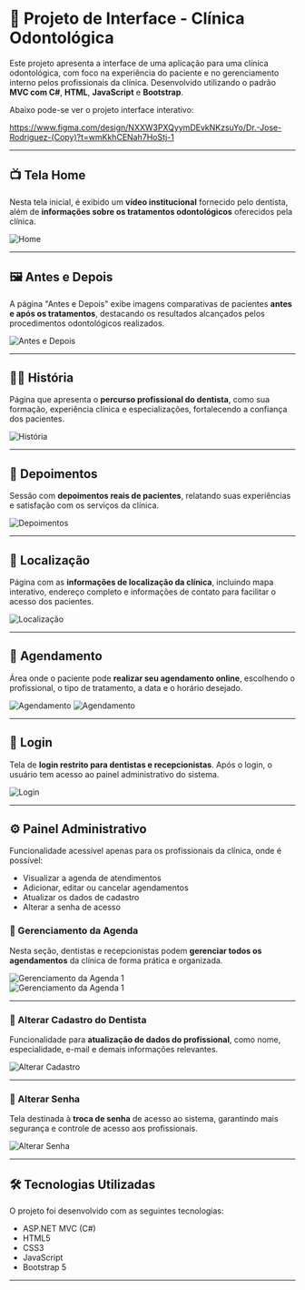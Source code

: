 # 🦷 Projeto de Interface - Clínica Odontológica

Este projeto apresenta a interface de uma aplicação para uma clínica odontológica, com foco na experiência do paciente e no gerenciamento interno pelos profissionais da clínica. Desenvolvido utilizando o padrão **MVC com C#**, **HTML**, **JavaScript** e **Bootstrap**.

Abaixo pode-se ver o projeto interface interativo:

https://www.figma.com/design/NXXW3PXQyymDEvkNKzsuYo/Dr.-Jose-Rodriguez-(Copy)?t=wmKkhCENah7HoStj-1

---

## 📺 Tela Home

Nesta tela inicial, é exibido um **vídeo institucional** fornecido pelo dentista, além de **informações sobre os tratamentos odontológicos** oferecidos pela clínica.

![Home](img/1.png)

---

## 🖼️ Antes e Depois

A página "Antes e Depois" exibe imagens comparativas de pacientes **antes e após os tratamentos**, destacando os resultados alcançados pelos procedimentos odontológicos realizados.

![Antes e Depois](img/2.png)

---

## 👨‍⚕️ História

Página que apresenta o **percurso profissional do dentista**, como sua formação, experiência clínica e especializações, fortalecendo a confiança dos pacientes.

![História](img/3.png)

---

## 💬 Depoimentos

Sessão com **depoimentos reais de pacientes**, relatando suas experiências e satisfação com os serviços da clínica.

![Depoimentos](img/4.png)

---

## 📍 Localização

Página com as **informações de localização da clínica**, incluindo mapa interativo, endereço completo e informações de contato para facilitar o acesso dos pacientes.

![Localização](img/5.png)

---

## 📅 Agendamento

Área onde o paciente pode **realizar seu agendamento online**, escolhendo o profissional, o tipo de tratamento, a data e o horário desejado.

![Agendamento](img/agendamentoimg.PNG)
![Agendamento](img/agendamentoimg2.PNG)

---

## 🔐 Login

Tela de **login restrito para dentistas e recepcionistas**. Após o login, o usuário tem acesso ao painel administrativo do sistema.

![Login](img/Login.png)

---

## ⚙️ Painel Administrativo

Funcionalidade acessível apenas para os profissionais da clínica, onde é possível:

- Visualizar a agenda de atendimentos
- Adicionar, editar ou cancelar agendamentos
- Atualizar os dados de cadastro
- Alterar a senha de acesso

### 📆 Gerenciamento da Agenda

Nesta seção, dentistas e recepcionistas podem **gerenciar todos os agendamentos** da clínica de forma prática e organizada.

![Gerenciamento da Agenda 1](img/gerenciamentoimg2.PNG)  
![Gerenciamento da Agenda 1](img/gerenciamentoimg.PNG) 

---

### 👤 Alterar Cadastro do Dentista

Funcionalidade para **atualização de dados do profissional**, como nome, especialidade, e-mail e demais informações relevantes.

![Alterar Cadastro](img/Alterar.png)

---

### 🔑 Alterar Senha

Tela destinada à **troca de senha** de acesso ao sistema, garantindo mais segurança e controle de acesso aos profissionais.

![Alterar Senha](img/Alterarsennha.png)

---

## 🛠️ Tecnologias Utilizadas

O projeto foi desenvolvido com as seguintes tecnologias:

- ASP.NET MVC (C#)
- HTML5
- CSS3
- JavaScript
- Bootstrap 5

---


